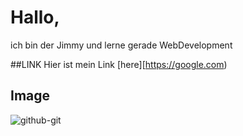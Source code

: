 # Hallo,

ich bin der Jimmy und lerne gerade WebDevelopment

##LINK
Hier ist mein Link [here][https://google.com)


## Image
![github-git](Image.png)


